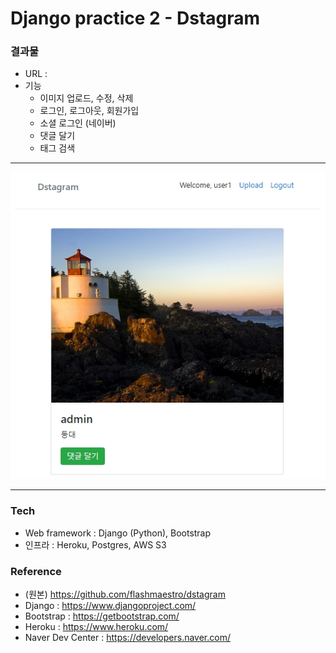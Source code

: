 # Django practice 2 - Dstagram

### 결과물

- URL : 
- 기능
  - 이미지 업로드, 수정, 삭제
  - 로그인, 로그아웃, 회원가입
  - 소셜 로그인 (네이버)
  - 댓글 달기
  - 태그 검색


----

![이미지](./etc/20180906_171432.jpg)

----


### Tech

- Web framework : Django (Python), Bootstrap
- 인프라 : Heroku, Postgres, AWS S3

### Reference

- (원본) https://github.com/flashmaestro/dstagram
- Django : https://www.djangoproject.com/
- Bootstrap : https://getbootstrap.com/
- Heroku : https://www.heroku.com/
- Naver Dev Center : https://developers.naver.com/
